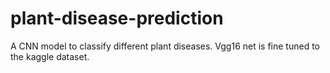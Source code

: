 # plant-disease-prediction
A CNN model to classify different plant diseases. Vgg16 net is fine tuned to the kaggle dataset.
